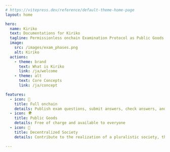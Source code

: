 ```yaml
---
# https://vitepress.dev/reference/default-theme-home-page
layout: home

hero:
  name: Kiriko
  text: Documentations for Kiriko
  tagline: Permissionless onchain Examination Protocol as Public Goods
  image:
    src: /images/exam_phases.png
    alt: Kiriko
  actions:
    - theme: brand
      text: What is Kiriko
      link: /ja/welcome
    - theme: alt
      text: Core Concepts
      link: /ja/concept

features:
  - icon: 🔗
    title: Full onchain
    details: Publish exam questions, submit answers, check answers, and issue digital attestations, all on-chain
  - icon: 🌍
    title: Public Goods
    details: Free of charge and available to everyone
  - icon: 🌈
    title: Decentralized Society
    details: Contribute to the realization of a pluralistic society, the future of Crypto

---
```


